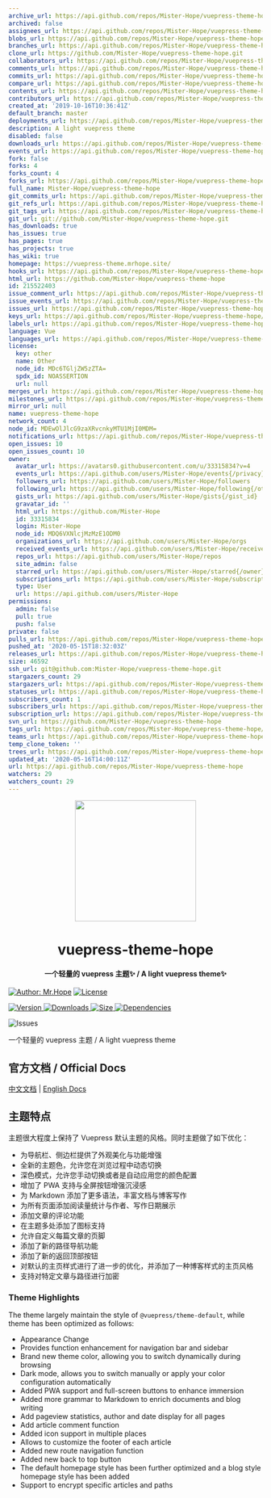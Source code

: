 ```yaml
---
archive_url: https://api.github.com/repos/Mister-Hope/vuepress-theme-hope/{archive_format}{/ref}
archived: false
assignees_url: https://api.github.com/repos/Mister-Hope/vuepress-theme-hope/assignees{/user}
blobs_url: https://api.github.com/repos/Mister-Hope/vuepress-theme-hope/git/blobs{/sha}
branches_url: https://api.github.com/repos/Mister-Hope/vuepress-theme-hope/branches{/branch}
clone_url: https://github.com/Mister-Hope/vuepress-theme-hope.git
collaborators_url: https://api.github.com/repos/Mister-Hope/vuepress-theme-hope/collaborators{/collaborator}
comments_url: https://api.github.com/repos/Mister-Hope/vuepress-theme-hope/comments{/number}
commits_url: https://api.github.com/repos/Mister-Hope/vuepress-theme-hope/commits{/sha}
compare_url: https://api.github.com/repos/Mister-Hope/vuepress-theme-hope/compare/{base}...{head}
contents_url: https://api.github.com/repos/Mister-Hope/vuepress-theme-hope/contents/{+path}
contributors_url: https://api.github.com/repos/Mister-Hope/vuepress-theme-hope/contributors
created_at: '2019-10-16T10:36:41Z'
default_branch: master
deployments_url: https://api.github.com/repos/Mister-Hope/vuepress-theme-hope/deployments
description: A light vuepress theme
disabled: false
downloads_url: https://api.github.com/repos/Mister-Hope/vuepress-theme-hope/downloads
events_url: https://api.github.com/repos/Mister-Hope/vuepress-theme-hope/events
fork: false
forks: 4
forks_count: 4
forks_url: https://api.github.com/repos/Mister-Hope/vuepress-theme-hope/forks
full_name: Mister-Hope/vuepress-theme-hope
git_commits_url: https://api.github.com/repos/Mister-Hope/vuepress-theme-hope/git/commits{/sha}
git_refs_url: https://api.github.com/repos/Mister-Hope/vuepress-theme-hope/git/refs{/sha}
git_tags_url: https://api.github.com/repos/Mister-Hope/vuepress-theme-hope/git/tags{/sha}
git_url: git://github.com/Mister-Hope/vuepress-theme-hope.git
has_downloads: true
has_issues: true
has_pages: true
has_projects: true
has_wiki: true
homepage: https://vuepress-theme.mrhope.site/
hooks_url: https://api.github.com/repos/Mister-Hope/vuepress-theme-hope/hooks
html_url: https://github.com/Mister-Hope/vuepress-theme-hope
id: 215522403
issue_comment_url: https://api.github.com/repos/Mister-Hope/vuepress-theme-hope/issues/comments{/number}
issue_events_url: https://api.github.com/repos/Mister-Hope/vuepress-theme-hope/issues/events{/number}
issues_url: https://api.github.com/repos/Mister-Hope/vuepress-theme-hope/issues{/number}
keys_url: https://api.github.com/repos/Mister-Hope/vuepress-theme-hope/keys{/key_id}
labels_url: https://api.github.com/repos/Mister-Hope/vuepress-theme-hope/labels{/name}
language: Vue
languages_url: https://api.github.com/repos/Mister-Hope/vuepress-theme-hope/languages
license:
  key: other
  name: Other
  node_id: MDc6TGljZW5zZTA=
  spdx_id: NOASSERTION
  url: null
merges_url: https://api.github.com/repos/Mister-Hope/vuepress-theme-hope/merges
milestones_url: https://api.github.com/repos/Mister-Hope/vuepress-theme-hope/milestones{/number}
mirror_url: null
name: vuepress-theme-hope
network_count: 4
node_id: MDEwOlJlcG9zaXRvcnkyMTU1MjI0MDM=
notifications_url: https://api.github.com/repos/Mister-Hope/vuepress-theme-hope/notifications{?since,all,participating}
open_issues: 10
open_issues_count: 10
owner:
  avatar_url: https://avatars0.githubusercontent.com/u/33315834?v=4
  events_url: https://api.github.com/users/Mister-Hope/events{/privacy}
  followers_url: https://api.github.com/users/Mister-Hope/followers
  following_url: https://api.github.com/users/Mister-Hope/following{/other_user}
  gists_url: https://api.github.com/users/Mister-Hope/gists{/gist_id}
  gravatar_id: ''
  html_url: https://github.com/Mister-Hope
  id: 33315834
  login: Mister-Hope
  node_id: MDQ6VXNlcjMzMzE1ODM0
  organizations_url: https://api.github.com/users/Mister-Hope/orgs
  received_events_url: https://api.github.com/users/Mister-Hope/received_events
  repos_url: https://api.github.com/users/Mister-Hope/repos
  site_admin: false
  starred_url: https://api.github.com/users/Mister-Hope/starred{/owner}{/repo}
  subscriptions_url: https://api.github.com/users/Mister-Hope/subscriptions
  type: User
  url: https://api.github.com/users/Mister-Hope
permissions:
  admin: false
  pull: true
  push: false
private: false
pulls_url: https://api.github.com/repos/Mister-Hope/vuepress-theme-hope/pulls{/number}
pushed_at: '2020-05-15T18:32:03Z'
releases_url: https://api.github.com/repos/Mister-Hope/vuepress-theme-hope/releases{/id}
size: 46592
ssh_url: git@github.com:Mister-Hope/vuepress-theme-hope.git
stargazers_count: 29
stargazers_url: https://api.github.com/repos/Mister-Hope/vuepress-theme-hope/stargazers
statuses_url: https://api.github.com/repos/Mister-Hope/vuepress-theme-hope/statuses/{sha}
subscribers_count: 1
subscribers_url: https://api.github.com/repos/Mister-Hope/vuepress-theme-hope/subscribers
subscription_url: https://api.github.com/repos/Mister-Hope/vuepress-theme-hope/subscription
svn_url: https://github.com/Mister-Hope/vuepress-theme-hope
tags_url: https://api.github.com/repos/Mister-Hope/vuepress-theme-hope/tags
teams_url: https://api.github.com/repos/Mister-Hope/vuepress-theme-hope/teams
temp_clone_token: ''
trees_url: https://api.github.com/repos/Mister-Hope/vuepress-theme-hope/git/trees{/sha}
updated_at: '2020-05-16T14:00:11Z'
url: https://api.github.com/repos/Mister-Hope/vuepress-theme-hope
watchers: 29
watchers_count: 29
---
```


<p align="center">
  <img width="240" src="https://vuepress-theme.mrhope.site/logo.svg" />
</p>
<h1 align="center">vuepress-theme-hope</h1>
<h4 align="center">一个轻量的 vuepress 主题✨ / A light vuepress theme✨</h4>

[![Author: Mr.Hope](https://img.shields.io/badge/作者-Mr.Hope-blue.svg?style=for-the-badge)](https://mrhope.site)
[![License](https://img.shields.io/npm/l/vuepress-theme-hope.svg?style=for-the-badge)](https://github.com/Mister-Hope/vuepress-theme-hope/blob/master/LICENSE)

[![Version](https://img.shields.io/npm/v/vuepress-theme-hope.svg?style=flat-square&logo=npm) ![Downloads](https://img.shields.io/npm/dm/vuepress-theme-hope.svg?style=flat-square&logo=npm) ![Size](https://img.shields.io/bundlephobia/min/vuepress-theme-hope?style=flat-square&logo=npm) ![Dependencies](https://img.shields.io/librariesio/release/npm/vuepress-theme-hope?style=flat-square)](https://www.npmjs.com/package/vuepress-theme-hope)

![Issues](https://img.shields.io/github/issues-raw/mister-hope/vuepress-theme-hope?style=flat-square&logo=github)

一个轻量的 vuepress 主题 / A light vuepress theme

## 官方文档 / Official Docs

[中文文档](https://vuepress-theme.mrhope.site/) | [English Docs](https://vuepress-theme.mrhope.site/en/)

## 主题特点

主题很大程度上保持了 Vuepress 默认主题的风格。同时主题做了如下优化：

- 为导航栏、侧边栏提供了外观美化与功能增强
- 全新的主题色，允许您在浏览过程中动态切换
- 深色模式，允许您手动切换或者是自动应用您的颜色配置
- 增加了 PWA 支持与全屏按钮增强沉浸感
- 为 Markdown 添加了更多语法，丰富文档与博客写作
- 为所有页面添加阅读量统计与作者、写作日期展示
- 添加文章的评论功能
- 在主题多处添加了图标支持
- 允许自定义每篇文章的页脚
- 添加了新的路径导航功能
- 添加了新的返回顶部按钮
- 对默认的主页样式进行了进一步的优化，并添加了一种博客样式的主页风格
- 支持对特定文章与路径进行加密

### Theme Highlights

The theme largely maintain the style of `@vuepress/theme-default`, while theme has been optimized as follows:

- Appearance Change
- Provides function enhancement for navigation bar and sidebar
- Brand new theme color, allowing you to switch dynamically during browsing
- Dark mode, allows you to switch manually or apply your color configuration automatically
- Added PWA support and full-screen buttons to enhance immersion
- Added more grammar to Markdown to enrich documents and blog writing
- Add pageview statistics, author and date display for all pages
- Add article comment function
- Added icon support in multiple places
- Allows to customize the footer of each article
- Added new route navigation function
- Added new back to top button
- The default homepage style has been further optimized and a blog style homepage style has been added
- Support to encrypt specific articles and paths
